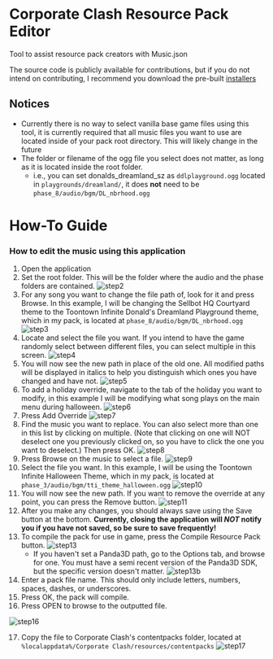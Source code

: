# Corporate Clash Resource Pack Editor
Tool to assist resource pack creators with Music.json

The source code is publicly available for contributions, but if you do not intend on contributing, I recommend you download the pre-built [installers](https://github.com/OpenToontownTools/ClashMusicGUI/releases)

## Notices
* Currently there is no way to select vanilla base game files using this tool, it is currently required that all music files you want to use are located inside of your pack root directory. This will likely change in the future
* The folder or filename of the ogg file you select does not matter, as long as it is located inside the root folder.
    * i.e., you can set donalds_dreamland_sz as `ddlplayground.ogg` located in `playgrounds/dreamland/`, it does **not** need to be `phase_8/audio/bgm/DL_nbrhood.ogg`

# How-To Guide
### How to edit the music using this application
1. Open the application
2. Set the root folder. This will be the folder where the audio and the phase folders are contained.
![step2](https://raw.githubusercontent.com/OpenToontownTools/web/master/assets/rpehowto/rpe_howto_step2.png)
3. For any song you want to change the file path of, look for it and press Browse. In this example, I will be changing the Sellbot HQ Courtyard theme to the Toontown Infinite Donald's Dreamland Playground theme, which in my pack, is located at `phase_8/audio/bgm/DL_nbrhood.ogg`
![step3](https://raw.githubusercontent.com/OpenToontownTools/web/master/assets/rpehowto/rpe_howto_step3.png)
4. Locate and select the file you want. If you intend to have the game randomly select between different files, you can select multiple in this screen.
![step4](https://raw.githubusercontent.com/OpenToontownTools/web/master/assets/rpehowto/rpe_howto_step4.png)
5. You will now see the new path in place of the old one. All modified paths will be displayed in italics to help you distinguish which ones you have changed and have not.
![step5](https://raw.githubusercontent.com/OpenToontownTools/web/master/assets/rpehowto/rpe_howto_step5.png)
6. To add a holiday override, navigate to the tab of the holiday you want to modify, in this example I will be modifying what song plays on the main menu during halloween.
![step6](https://raw.githubusercontent.com/OpenToontownTools/web/master/assets/rpehowto/rpe_howto_step6.png)
7. Press Add Override
![step7](https://raw.githubusercontent.com/OpenToontownTools/web/master/assets/rpehowto/rpe_howto_step7.png)
8. Find the music you want to replace. You can also select more than one in this list by clicking on multiple. (Note that clicking on one will NOT deselect one you previously clicked on, so you have to click the one you want to deselect.) Then press OK.
![step8](https://raw.githubusercontent.com/OpenToontownTools/web/master/assets/rpehowto/rpe_howto_step8.png)
9. Press Browse on the music to select a file.
![step9](https://raw.githubusercontent.com/OpenToontownTools/web/master/assets/rpehowto/rpe_howto_step9.png)
10. Select the file you want. In this example, I will be using the Toontown Infinite Halloween Theme, which in my pack, is located at `phase_3/audio/bgm/tti_theme_halloween.ogg`
![step10](https://raw.githubusercontent.com/OpenToontownTools/web/master/assets/rpehowto/rpe_howto_step10.png)
11. You will now see the new path. If you want to remove the override at any point, you can press the Remove button.
![step11](https://raw.githubusercontent.com/OpenToontownTools/web/master/assets/rpehowto/rpe_howto_step11.png)
12. After you make any changes, you should always save using the Save button at the bottom. **Currently, closing the application will *NOT* notify you if you have not saved, so be sure to save frequently!**
13. To compile the pack for use in game, press the Compile Resource Pack button. 
![step13](https://raw.githubusercontent.com/OpenToontownTools/web/master/assets/rpehowto/rpe_howto_step13.png)
    * If you haven't set a Panda3D path, go to the Options tab, and browse for one. You must have a semi recent version of the Panda3D SDK, but the specific version doesn't matter.
    ![step13b](https://raw.githubusercontent.com/OpenToontownTools/web/master/assets/rpehowto/rpe_howto_step13b.png)
14. Enter a pack file name. This should only include letters, numbers, spaces, dashes, or underscores. 
15. Press OK, the pack will compile.
16. Press OPEN to browse to the outputted file.

![step16](https://raw.githubusercontent.com/OpenToontownTools/web/master/assets/rpehowto/rpe_howto_step16.png)

17. Copy the file to Corporate Clash's contentpacks folder, located at `%localappdata%/Corporate Clash/resources/contentpacks`
![step17](https://raw.githubusercontent.com/OpenToontownTools/web/master/assets/rpehowto/rpe_howto_step17.png)
